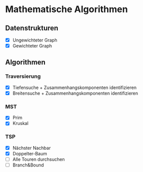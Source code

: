# Mathematische Algorithmen 
## Datenstrukturen
- [x] Ungewichteter Graph
- [x] Gewichteter Graph
## Algorithmen
### Traversierung
- [x] Tiefensuche  + Zusammenhangskomponenten identifizieren
- [x] Breitensuche + Zusammenhangskomponenten identifizieren
### MST
- [x] Prim
- [x] Kruskal

### TSP
- [x] Nächster Nachbar
- [x] Doppelter-Baum
- [ ] Alle Touren durchsuchen
- [ ] Branch&Bound